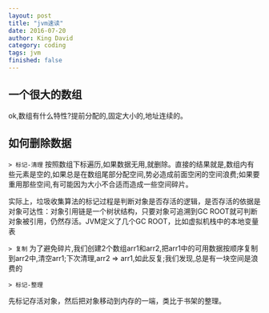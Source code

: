 ```yaml
---
layout: post
title: "jvm速读"
date: 2016-07-20
author: King David
category: coding
tags: jvm
finished: false
---
```


## 一个很大的数组
ok,数组有什么特性?提前分配的,固定大小的,地址连续的。

## 如何删除数据

`> 标记-清理`
按照数组下标遍历,如果数据无用,就删除。直接的结果就是,数组内有些元素是空的,如果总是在数组尾部分配空间,势必造成前面空闲的空间浪费;如果要重用那些空间,有可能因为大小不合适而造成一些空间碎片。

实际上，垃圾收集算法的标记过程是判断对象是否存活的逻辑，是否存活的依据是对象可达性：对象引用链是一个树状结构，只要对象可追溯到GC ROOT就可判断对象被引用，仍然存活。JVM定义了几个GC ROOT，比如虚拟机栈中的本地变量表

`> 复制`
为了避免碎片,我们创建2个数组arr1和arr2,把arr1中的可用数据按顺序复制到arr2中,清空arr1;下次清理,arr2 => arr1,如此反复;我们发现,总是有一块空间是浪费的

`> 标记-整理`

先标记存活对象，然后把对象移动到内存的一端，类比于书架的整理。


